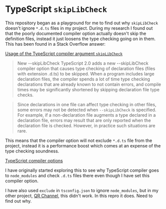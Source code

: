 # TypeScript `skipLibCheck`

This repository began as a playground for me to find out why `skipLibCheck` doesn't ignore `*.d.ts` files in my
project. During my research I found out that the poorly documented compiler option actually doesn't skip the
definition files, instead it just loosens the type checking going on in them. This has been found in a Stack
Overflow answer:

[Usage of the TypeScript compiler argument `skipLibCheck`](https://stackoverflow.com/q/52311779/2715716)

> New --skipLibCheck TypeScript 2.0 adds a new --skipLibCheck compiler option that causes type checking of
> declaration files (files with extension .d.ts) to be skipped. When a program includes large declaration files,
> the compiler spends a lot of time type checking declarations that are already known to not contain errors, and
> compile times may be significantly shortened by skipping declaration file type checks.

> Since declarations in one file can affect type checking in other files, some errors may not be detected when
> `--skipLibCheck` is specified. For example, if a non-declaration file augments a type declared in a declaration
> file, errors may result that are only reported when the declaration file is checked. However, in practice such
> situations are rare.

This means that the compiler option will not exclude `*.d.ts` file from the project, instead it is a performance
boost which comes at an expense of the type checking soundness.

[TypeScript compiler options](https://www.typescriptlang.org/docs/handbook/compiler-options.html)

I have originally started exploring this to see why TypeScript compiler goes to `node_modules` and check `.d.ts`
files there even though I have set this compiler option.

I have also used `exclude` in `tsconfig.json` to ignore `node_modules`, but in my other project,
[QR Channel](https://github.com/TomasHubelbauer/qr-channel), this didn't work. In this repro it does. Need to
find out why.
